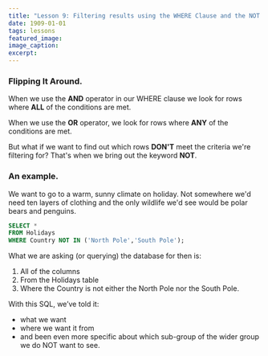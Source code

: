 ```yaml
---
title: "Lesson 9: Filtering results using the WHERE Clause and the NOT operator."
date: 1909-01-01
tags: lessons
featured_image: 
image_caption: 
excerpt: 
---
```

### Flipping It Around.

When we use the **AND** operator in our WHERE clause we look for rows where **ALL** of the conditions are met.

When we use the **OR** operator, we look for rows where **ANY** of the conditions are met.

But what if we want to find out which rows **DON'T** meet the criteria we're filtering for? That's when we bring out the keyword **NOT**.

### An example.

We want to go to a warm, sunny climate on holiday. Not somewhere we'd need ten layers of clothing and the only wildlife we'd see would be polar bears and penguins.

```sql
SELECT * 
FROM Holidays 
WHERE Country NOT IN ('North Pole','South Pole');
```
What we are asking (or querying) the database for then is:

  1. All of the columns
  2. From the Holidays table
  3. Where the Country is not either the North Pole nor the South Pole.

With this SQL, we&#8217;ve told it:

* what we want
* where we want it from 
* and been even more specific about which sub-group of the wider group we do NOT want to see.